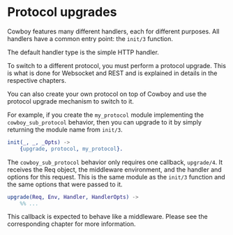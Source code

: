 Protocol upgrades
=================

Cowboy features many different handlers, each for different purposes.
All handlers have a common entry point: the `init/3` function.

The default handler type is the simple HTTP handler.

To switch to a different protocol, you must perform a protocol
upgrade. This is what is done for Websocket and REST and is
explained in details in the respective chapters.

You can also create your own protocol on top of Cowboy and use
the protocol upgrade mechanism to switch to it.

For example, if you create the `my_protocol` module implementing
the `cowboy_sub_protocol` behavior, then you can upgrade to it
by simply returning the module name from `init/3`.

``` erlang
init(_, _, _Opts) ->
    {upgrade, protocol, my_protocol}.
```

The `cowboy_sub_protocol` behavior only requires one callback,
`upgrade/4`. It receives the Req object, the middleware environment,
and the handler and options for this request. This is the same
module as the `init/3` function and the same options that were
passed to it.

``` erlang
upgrade(Req, Env, Handler, HandlerOpts) ->
    %% ...
```

This callback is expected to behave like a middleware. Please
see the corresponding chapter for more information.
